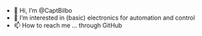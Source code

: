 - 👋 Hi, I’m @CaptBilbo
- 👀 I’m interested in (basic) electronics for automation and control
- 📫 How to reach me ... through GitHub

<!---
CaptBilbo/CaptBilbo is a ✨ special ✨ repository because its `README.md` (this file) appears on your GitHub profile.
You can click the Preview link to take a look at your changes.
--->
